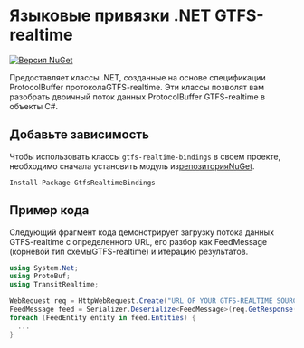 # Языковые привязки .NET GTFS-realtime

[![Версия NuGet](https://badge.fury.io/nu/GtfsRealtimeBindings.svg)](http://badge.fury.io/nu/GtfsRealtimeBindings)

Предоставляет классы .NET, созданные на основе спецификации ProtocolBuffer протоколаGTFS-realtime. Эти классы позволят вам разобрать двоичный поток данных ProtocolBuffer GTFS-realtime в объекты C#.

## Добавьте зависимость

Чтобы использовать классы `gtfs-realtime-bindings` в своем проекте, необходимо сначала установить модуль из[репозиторияNuGet](https://www.nuget.org/packages/GtfsRealtimeBindings/).

    Install-Package GtfsRealtimeBindings

## Пример кода

Следующий фрагмент кода демонстрирует загрузку потока данных GTFS-realtime с определенного URL, его разбор как FeedMessage (корневой тип схемыGTFS-realtime) и итерацию результатов.

```csharp
using System.Net;
using ProtoBuf;
using TransitRealtime;

WebRequest req = HttpWebRequest.Create("URL OF YOUR GTFS-REALTIME SOURCE GOES HERE");
FeedMessage feed = Serializer.Deserialize<FeedMessage>(req.GetResponse().GetResponseStream());
foreach (FeedEntity entity in feed.Entities) {
  ...
}
```
